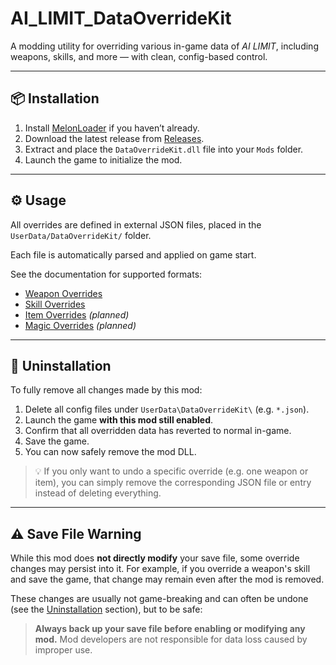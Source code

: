 ﻿# AI_LIMIT_DataOverrideKit

A modding utility for overriding various in-game data of *AI LIMIT*, including weapons, skills, and more — with clean, config-based control.

---

## 📦 Installation

1. Install [MelonLoader](https://melonwiki.xyz/#/?id=requirements) if you haven’t already.
2. Download the latest release from [Releases](https://github.com/JerryAZR/AI_LIMIT_DataOverrideKit/releases).
3. Extract and place the `DataOverrideKit.dll` file into your `Mods` folder.
4. Launch the game to initialize the mod.

---

## ⚙️ Usage

All overrides are defined in external JSON files, placed in the `UserData/DataOverrideKit/` folder.

Each file is automatically parsed and applied on game start.

See the documentation for supported formats:

- [Weapon Overrides](./Docs/WeaponOverride.md)
- [Skill Overrides](./Docs/SkillOverride.md)
- [Item Overrides](./Docs/ItemOverride.md) *(planned)*
- [Magic Overrides](./Docs/MagicOverride.md) *(planned)*

---

## 🔧 Uninstallation

To fully remove all changes made by this mod:

1. Delete all config files under `UserData\DataOverrideKit\` (e.g. `*.json`).
2. Launch the game **with this mod still enabled**.
3. Confirm that all overridden data has reverted to normal in-game.
4. Save the game.
5. You can now safely remove the mod DLL.

> 💡 If you only want to undo a specific override (e.g. one weapon or item), you can simply remove the corresponding JSON file or entry instead of deleting everything.

---

## ⚠️ Save File Warning

While this mod does **not directly modify** your save file, some override changes may persist into it.
For example, if you override a weapon's skill and save the game, that change may remain even after the mod is removed.

These changes are usually not game-breaking and can often be undone (see the [Uninstallation](#-uninstallation) section), but to be safe:

> **Always back up your save file before enabling or modifying any mod.**
> Mod developers are not responsible for data loss caused by improper use.
